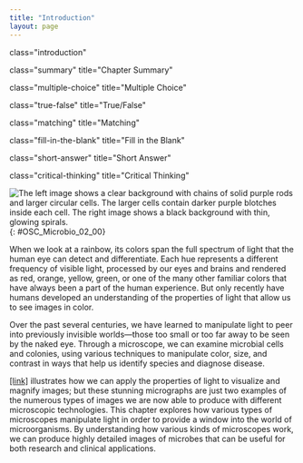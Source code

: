 ```yaml
---
title: "Introduction"
layout: page
---
```



<cnx-pi data-type="cnx.flag.introduction"> class="introduction" </cnx-pi>

<cnx-pi data-type="cnx.eoc">class="summary" title="Chapter Summary"</cnx-pi>

<cnx-pi data-type="cnx.eoc">class="multiple-choice" title="Multiple Choice"</cnx-pi>

<cnx-pi data-type="cnx.eoc">class="true-false" title="True/False"</cnx-pi>

<cnx-pi data-type="cnx.eoc">class="matching" title="Matching"</cnx-pi>

<cnx-pi data-type="cnx.eoc">class="fill-in-the-blank" title="Fill in the Blank"</cnx-pi>

<cnx-pi data-type="cnx.eoc">class="short-answer" title="Short Answer"</cnx-pi>

<cnx-pi data-type="cnx.eoc">class="critical-thinking" title="Critical Thinking"</cnx-pi>

 ![The left image shows a clear background with chains of solid purple rods and larger circular cells. The larger cells contain darker purple blotches inside each cell. The right image shows a black background with thin, glowing spirals.](../resources/OSC_Microbio_02_00_Splash.jpg "Different types of microscopy are used to visualize different structures. Brightfield microscopy (left) renders a darker image on a lighter background, producing a clear image of these Bacillus anthracis cells in cerebrospinal fluid (the rod-shaped bacterial cells are surrounded by larger white blood cells). Darkfield microscopy (right) increases contrast, rendering a brighter image on a darker background, as demonstrated by this image of the bacterium Borrelia burgdorferi, which causes Lyme disease. (credit left: modification of work by Centers for Disease Control and Prevention; credit right: modification of work by American Society for Microbiology)"){: #OSC_Microbio_02_00}

When we look at a rainbow, its colors span the full spectrum of light that the human eye can detect and differentiate. Each hue represents a different frequency of visible light, processed by our eyes and brains and rendered as red, orange, yellow, green, or one of the many other familiar colors that have always been a part of the human experience. But only recently have humans developed an understanding of the properties of light that allow us to see images in color.

Over the past several centuries, we have learned to manipulate light to peer into previously invisible worlds—those too small or too far away to be seen by the naked eye. Through a microscope, we can examine microbial cells and colonies, using various techniques to manipulate color, size, and contrast in ways that help us identify species and diagnose disease.

[\[link\]](#OSC_Microbio_02_00) illustrates how we can apply the properties of light to visualize and magnify images; but these stunning micrographs are just two examples of the numerous types of images we are now able to produce with different microscopic technologies. This chapter explores how various types of microscopes manipulate light in order to provide a window into the world of microorganisms. By understanding how various kinds of microscopes work, we can produce highly detailed images of microbes that can be useful for both research and clinical applications.

